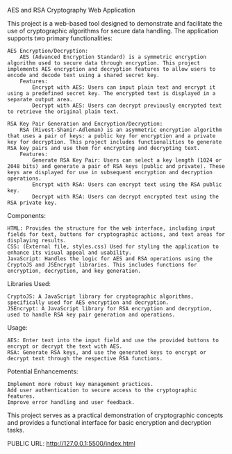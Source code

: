 AES and RSA Cryptography Web Application

This project is a web-based tool designed to demonstrate and facilitate the use of cryptographic algorithms for secure data handling. The application supports two primary functionalities:

    AES Encryption/Decryption:
        AES (Advanced Encryption Standard) is a symmetric encryption algorithm used to secure data through encryption. This project implements AES encryption and decryption features to allow users to encode and decode text using a shared secret key.
        Features:
            Encrypt with AES: Users can input plain text and encrypt it using a predefined secret key. The encrypted text is displayed in a separate output area.
            Decrypt with AES: Users can decrypt previously encrypted text to retrieve the original plain text.

    RSA Key Pair Generation and Encryption/Decryption:
        RSA (Rivest-Shamir-Adleman) is an asymmetric encryption algorithm that uses a pair of keys: a public key for encryption and a private key for decryption. This project includes functionalities to generate RSA key pairs and use them for encrypting and decrypting text.
        Features:
            Generate RSA Key Pair: Users can select a key length (1024 or 2048 bits) and generate a pair of RSA keys (public and private). These keys are displayed for use in subsequent encryption and decryption operations.
            Encrypt with RSA: Users can encrypt text using the RSA public key.
            Decrypt with RSA: Users can decrypt encrypted text using the RSA private key.

Components:

    HTML: Provides the structure for the web interface, including input fields for text, buttons for cryptographic actions, and text areas for displaying results.
    CSS: (External file, styles.css) Used for styling the application to enhance its visual appeal and usability.
    JavaScript: Handles the logic for AES and RSA operations using the CryptoJS and JSEncrypt libraries. This includes functions for encryption, decryption, and key generation.

Libraries Used:

    CryptoJS: A JavaScript library for cryptographic algorithms, specifically used for AES encryption and decryption.
    JSEncrypt: A JavaScript library for RSA encryption and decryption, used to handle RSA key pair generation and operations.

Usage:

    AES: Enter text into the input field and use the provided buttons to encrypt or decrypt the text with AES.
    RSA: Generate RSA keys, and use the generated keys to encrypt or decrypt text through the respective RSA functions.

Potential Enhancements:

    Implement more robust key management practices.
    Add user authentication to secure access to the cryptographic features.
    Improve error handling and user feedback.

This project serves as a practical demonstration of cryptographic concepts and provides a functional interface for basic encryption and decryption tasks.

PUBLIC URL:    http://127.0.0.1:5500/index.html
